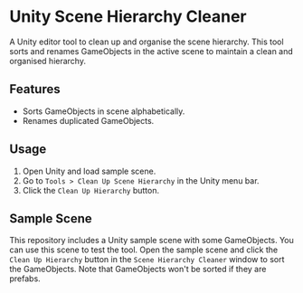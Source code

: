 # Unity Scene Hierarchy Cleaner

A Unity editor tool to clean up and organise the scene hierarchy. This tool sorts and renames GameObjects in the active scene to maintain a clean and organised hierarchy.

## Features

- Sorts GameObjects in scene alphabetically.
- Renames duplicated GameObjects.

## Usage

1. Open Unity and load sample scene.
2. Go to `Tools > Clean Up Scene Hierarchy` in the Unity menu bar.
3. Click the `Clean Up Hierarchy` button.

## Sample Scene

This repository includes a Unity sample scene with some GameObjects. You can use this scene to test the tool. 
Open the sample scene and click the `Clean Up Hierarchy` button in the `Scene Hierarchy Cleaner` window to sort the GameObjects. Note that GameObjects won't be sorted if they are prefabs.



